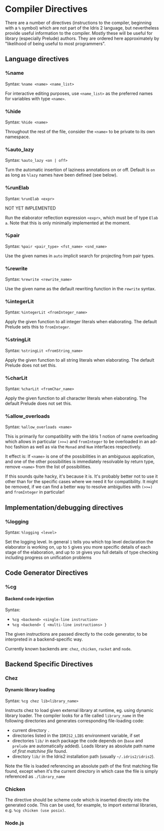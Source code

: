 # Compiler Directives

There are a number of directives (instructions to the compiler, beginning with
a `%` symbol) which are not part of the Idris 2 language, but nevertheless
provide useful information to the compiler. Mostly these will be useful for
library (especially Prelude) authors. They are ordered here approximately
by "likelihood of being useful to most programmers".

## Language directives

### %name

Syntax: `%name <name> <name_list>`

For interactive editing purposes, use `<name_list>` as the preferred names
for variables with type `<name>`.

### %hide

Syntax: `%hide <name>`

Throughout the rest of the file, consider the `<name>` to be private to its
own namespace.

### %auto_lazy

Syntax: `%auto_lazy <on | off>`

Turn the automatic insertion of laziness annotations on or off. Default is
`on` as long as `%lazy` names have been defined (see below).

### %runElab

Syntax: `%runElab <expr>`

NOT YET IMPLEMENTED

Run the elaborator reflection expression `<expr>`, which must be of type
`Elab a`. Note that this is only minimally implemented at the moment.

### %pair

Syntax: `%pair <pair_type> <fst_name> <snd_name>`

Use the given names in `auto` implicit search for projecting from pair types.

### %rewrite

Syntax: `%rewrite <rewrite_name>`

Use the given name as the default rewriting function in the `rewrite` syntax.

### %integerLit

Syntax: `%integerLit <fromInteger_name>`

Apply the given function to all integer literals when elaborating.
The default Prelude sets this to `fromInteger`.

### %stringLit

Syntax: `%stringLit <fromString_name>`

Apply the given function to all string literals when elaborating.
The default Prelude does not set this.

### %charLit

Syntax: `%charLit <fromChar_name>`

Apply the given function to all character literals when elaborating.
The default Prelude does not set this.

### %allow_overloads

Syntax: `%allow_overloads <name>`

This is primarily for compatibility with the Idris 1 notion of name overloading
which allows in particular `(>>=)` and `fromInteger` to be overloaded in an
ad-hoc fashion as well as via the `Monad` and `Num` interfaces respectively.

It effect is: If `<name>` is one of the possibilities in an ambiguous
application, and one of the other possibilities is immediately resolvable by
return type, remove `<name>` from the list of possibilities.

If this sounds quite hacky, it's because it is. It's probably better not to
use it other than for the specific cases where we need it for compatibility.
It might be removed, if we can find a better way to resolve ambiguities with
`(>>=)` and `fromInteger` in particular!

## Implementation/debugging directives

### %logging

Syntax: `%logging <level>`

Set the logging level. In general `1` tells you which top level declaration
the elaborator is working on, up to `5` gives you more specific details of
each stage of the elaboration, and up to `10` gives you full details of
type checking including progress on unification problems

## Code Generator Directives

### %cg

#### Backend code injection

Syntax:
* `%cg <backend> <single-line instruction>`
* `%cg <backend> { <multi-line instructions> }`

The given instructions are passed directly to the code generator, to be
interpreted in a backend-specific way.

Currently known backends are: `chez`, `chicken`, `racket` and `node`.

## Backend Specific Directives

### Chez

#### Dynamic library loading

Syntax: `%cg chez lib<library_name>`

Instructs chez to load given external library at
runtime, eg. using dynamic library loader. The compiler looks for a
file called  `library_name` in the following directories and generates
corresponding file-loading code:

* current directory `.`
* directories listed in the `IDRIS2_LIBS` environment variable, if
  set
* directories `lib/` in each package the code depends on (`base` and
  `prelude` are automatically added). Loads library as absolute path name of _first matchine file_
  found.
* directory `lib/` in the Idris2 installation path (usually
  `~/.idris2/idris2`).

Note the file is loaded referencing an absolute path of the first
matching file found, except when it's the current directory in which
case the file is simply referenced as `./library_name`

### Chicken

The directive should be scheme code which is inserted directly into the generated
code. This can be used, for example, to import external libraries, e.g.
`%cg chicken (use posix)`.

### Node.js
